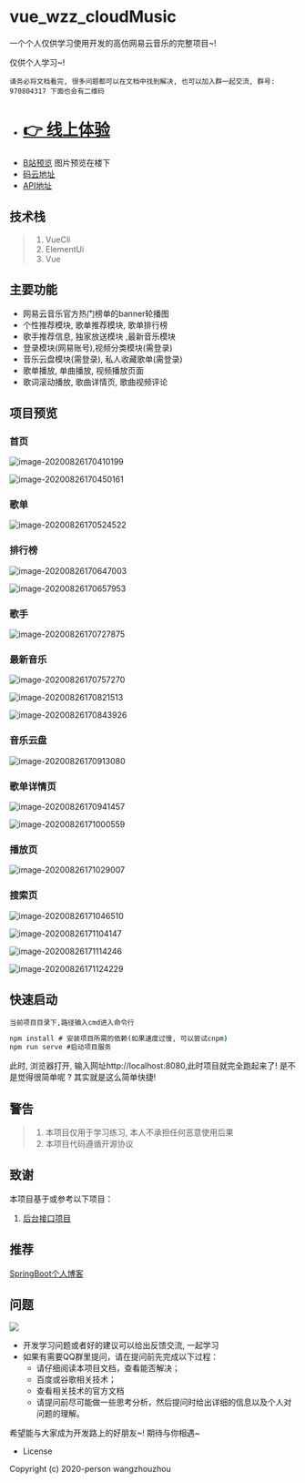 # vue_wzz_cloudMusic

一个个人仅供学习使用开发的高仿网易云音乐的完整项目~!

仅供个人学习~!

`请务必将文档看完, 很多问题都可以在文档中找到解决, 也可以加入群一起交流, 群号: 970804317 下面也会有二维码`
- # [ :point_right: 线上体验](http://wzzz.fun/)
- [B站预览]( https://www.bilibili.com/video/BV1NC4y1b7eL)
图片预览在楼下
- [码云地址](https://gitee.com/wzhouzhou/vue_wzz_cloudMusic)
- [API地址](https://binaryify.github.io/NeteaseCloudMusicApi/#/?id=neteasecloudmusicapi)

## 技术栈

> 1. VueCli
> 2. ElementUi
> 3. Vue

## 主要功能

- 网易云音乐官方热门榜单的banner轮播图
- 个性推荐模块,  歌单推荐模块, 歌单排行榜
- 歌手推荐信息, 独家放送模块 ,最新音乐模块
- 登录模块(网易账号),视频分类模块(需登录)
- 音乐云盘模块(需登录), 私人收藏歌单(需登录)
- 歌单播放, 单曲播放, 视频播放页面
- 歌词滚动播放, 歌曲详情页, 歌曲视频评论

## 项目预览

### 首页

![image-20200826170410199](./preview/image-20200826170410199.png)

![image-20200826170450161](./preview/image-20200826170450161.png)

### 歌单

![image-20200826170524522](./preview/image-20200826170524522.png)

### 排行榜

![image-20200826170647003](./preview/image-20200826170647003.png)



![image-20200826170657953](./preview/image-20200826170657953.png)

### 歌手

![image-20200826170727875](./preview/image-20200826170727875.png)

### 最新音乐

![image-20200826170757270](./preview/image-20200826170757270.png)

![image-20200826170821513](./preview/image-20200826170821513.png)

![image-20200826170843926](./preview/image-20200826170843926.png)

### 音乐云盘

![image-20200826170913080](./preview/image-20200826170913080.png)

### 歌单详情页

![image-20200826170941457](./preview/image-20200826170941457.png)



![image-20200826171000559](./preview/image-20200826171000559.png)

### 播放页

![image-20200826171029007](./preview/image-20200826171029007.png)

### 搜索页

![image-20200826171046510](./preview/image-20200826171046510.png)

![image-20200826171104147](./preview/image-20200826171104147.png)

![image-20200826171114246](./preview/image-20200826171114246.png)

![image-20200826171124229](./preview/image-20200826171124229.png)

## 快速启动

`当前项目目录下,路径输入cmd进入命令行`

```cmd
npm install # 安装项目所需的依赖(如果速度过慢, 可以尝试cnpm)
npm run serve #启动项目服务
```

此时, 浏览器打开, 输入网址http://localhost:8080,此时项目就完全跑起来了! 是不是觉得很简单呢 ? 其实就是这么简单快捷!

## 警告

> 1. 本项目仅用于学习练习, 本人不承担任何恶意使用后果
> 2. 本项目代码遵循开源协议

## 致谢

本项目基于或参考以下项目：

1. [后台接口项目](https://binaryify.github.io/NeteaseCloudMusicApi/#/?id=neteasecloudmusicapi)

## 推荐

[SpringBoot个人博客](https://github.com/wzz1206414629/privateBlog)

## 问题

![](./preview/qrcode_1601109660584.jpg)

- 开发学习问题或者好的建议可以给出反馈交流, 一起学习
- 如果有需要QQ群里提问，请在提问前先完成以下过程：
    * 请仔细阅读本项目文档，查看能否解决；
    * 百度或谷歌相关技术；
    * 查看相关技术的官方文档
    * 请提问前尽可能做一些思考分析，然后提问时给出详细的信息以及个人对问题的理解。

希望能与大家成为开发路上的好朋友~! 期待与你相遇~

- License

Copyright (c) 2020-person wangzhouzhou
